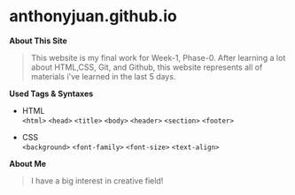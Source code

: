 # anthonyjuan.github.io

**About This Site**

>This website is my final work for Week-1, Phase-0. After learning a lot about HTML,CSS, Git, and Github, this website represents all of materials i've learned in the last 5 days.


**Used Tags & Syntaxes**

* HTML  
`<html>`  `<head>`  `<title>`  `<body>`  `<header>`  `<section>`  `<footer>`

* CSS  
`<background>`  `<font-family>`  `<font-size>`  `<text-align>`  

**About Me**

>I have a big interest in creative field! 
